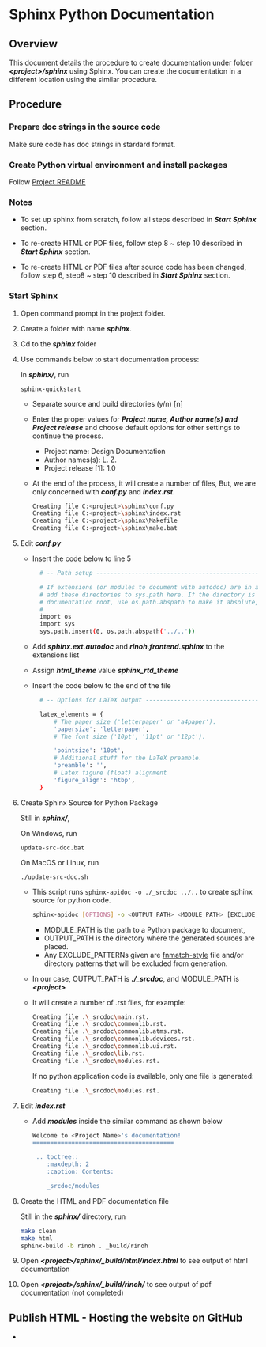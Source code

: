 # Sphinx Python Documentation

## Overview

This document details the procedure to create documentation under folder ***\<project\>/sphinx*** using Sphinx. You can create the documentation in a different location using the similar procedure.

## Procedure

### Prepare doc strings in the source code

Make sure code has doc strings in stardard format.

### Create Python virtual environment and install packages

Follow [Project README](../README.md)

### Notes

* To set up sphinx from scratch, follow all steps described in ***Start Sphinx*** section.

* To re-create HTML or PDF files, follow step 8 ~ step 10 described in ***Start Sphinx*** section.

* To re-create HTML or PDF files after source code has been changed, follow step 6, step8 ~ step 10 described in ***Start Sphinx*** section.

### Start Sphinx

1. Open command prompt in the project folder.

2. Create a folder with name ***sphinx***.

3. Cd to the ***sphinx*** folder

4. Use commands below to start documentation process:

    In ***sphinx/***, run
    ```
    sphinx-quickstart
    ```
    * Separate source and build directories (y/n) [n]

    * Enter the proper values for ***Project name, Author name(s) and Project release*** and choose default options for other settings to continue the process.

      * Project name: Design Documentation
      * Author names(s): L. Z.
      * Project release [1]: 1.0

    * At the end of the process, it will create a number of files, But, we are only concerned with ***conf.py*** and ***index.rst***.

      ```bash
      Creating file C:<project>\sphinx\conf.py
      Creating file C:<project>\sphinx\index.rst
      Creating file C:<project>\sphinx\Makefile
      Creating file C:<project>\sphinx\make.bat
      ```

5. Edit ***conf.py***

   * Insert the code below to line 5

      ```bash
        # -- Path setup --------------------------------------------------------------

        # If extensions (or modules to document with autodoc) are in another directory,
        # add these directories to sys.path here. If the directory is relative to the
        # documentation root, use os.path.abspath to make it absolute, like shown here.
        #
        import os
        import sys
        sys.path.insert(0, os.path.abspath('../..'))
      ```

    * Add ***sphinx.ext.autodoc*** and ***rinoh.frontend.sphinx*** to the extensions list

    * Assign ***html_theme*** value ***sphinx_rtd_theme***

    * Insert the code below to the end of the file

      ```bash
        # -- Options for LaTeX output ------------------------------------------------

        latex_elements = {
            # The paper size ('letterpaper' or 'a4paper').
            'papersize': 'letterpaper',
            # The font size ('10pt', '11pt' or '12pt').

            'pointsize': '10pt',
            # Additional stuff for the LaTeX preamble.
            'preamble': '',
            # Latex figure (float) alignment
            'figure_align': 'htbp',
        }
      ```

6. Create Sphinx Source for Python Package

    Still in ***sphinx/***,

    On Windows, run
    ```
    update-src-doc.bat
    ```
    On MacOS or Linux, run
    ```
    ./update-src-doc.sh
    ```
   * This script runs `sphinx-apidoc -o ./_srcdoc ../..` to create sphinx source for python code.

      ```bash
      sphinx-apidoc [OPTIONS] -o <OUTPUT_PATH> <MODULE_PATH> [EXCLUDE_PATTERN …]
      ```
      * MODULE_PATH is the path to a Python package to document,
      * OUTPUT_PATH is the directory where the generated sources are placed.
      * Any EXCLUDE_PATTERNs given are [fnmatch-style](https://docs.python.org/3/library/fnmatch.html) file and/or directory patterns that will be excluded from generation.

   * In our case, OUTPUT_PATH is ***./_srcdoc***, and MODULE_PATH is ***\<project\>***

   * It will create a number of .rst files, for example:

      ```bash
      Creating file .\_srcdoc\main.rst.
      Creating file .\_srcdoc\commonlib.rst.
      Creating file .\_srcdoc\commonlib.atms.rst.
      Creating file .\_srcdoc\commonlib.devices.rst.
      Creating file .\_srcdoc\commonlib.ui.rst.
      Creating file .\_srcdoc\lib.rst.
      Creating file .\_srcdoc\modules.rst.
      ```

      If no python application code is available, only one file is generated:
      ```bash
      Creating file .\_srcdoc\modules.rst.
      ```

7. Edit ***index.rst***

   * Add ***modules*** inside the similar command as shown below

      ```bash
      Welcome to <Project Name>'s documentation!
      ========================================

       .. toctree::
          :maxdepth: 2
          :caption: Contents:

          _srcdoc/modules
      ```

8. Create the HTML and PDF documentation file

    Still in the ***sphinx/*** directory, run

    ```bash
    make clean
    make html
    sphinx-build -b rinoh . _build/rinoh
    ```

9. Open ***\<project\>/sphinx/_build/html/index.html*** to see output of html documentation

10. Open ***\<project\>/sphinx/_build/rinoh/*** to see output of pdf documentation (not completed)


## Publish HTML - Hosting the website on GitHub

*